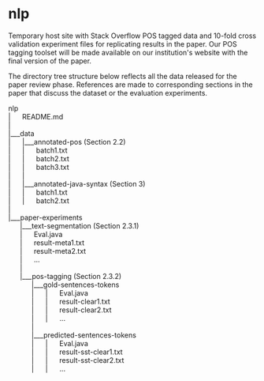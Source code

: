 # nlp
Temporary host site with Stack Overflow POS tagged data and 10-fold cross validation experiment files for replicating results in the paper. Our POS tagging toolset will be made available on our institution's website with the final version of the paper.

The directory tree structure below reflects all the data released for the paper review phase. References are made to corresponding sections in the paper that discuss the dataset or the evaluation experiments.

nlp<br>
|&nbsp;&nbsp;&nbsp;&nbsp;&nbsp;&nbsp;README.md<br>
|<br>
|___data<br>
|&nbsp;&nbsp;&nbsp;&nbsp;&nbsp;&nbsp;|___annotated-pos (Section 2.2)<br>
|&nbsp;&nbsp;&nbsp;&nbsp;&nbsp;&nbsp;|&nbsp;&nbsp;&nbsp;&nbsp;&nbsp;&nbsp;batch1.txt<br>
|&nbsp;&nbsp;&nbsp;&nbsp;&nbsp;&nbsp;|&nbsp;&nbsp;&nbsp;&nbsp;&nbsp;&nbsp;batch2.txt<br>
|&nbsp;&nbsp;&nbsp;&nbsp;&nbsp;&nbsp;|&nbsp;&nbsp;&nbsp;&nbsp;&nbsp;&nbsp;batch3.txt<br>
|&nbsp;&nbsp;&nbsp;&nbsp;&nbsp;&nbsp;|<br>
|&nbsp;&nbsp;&nbsp;&nbsp;&nbsp;&nbsp;|___annotated-java-syntax (Section 3)<br>
|&nbsp;&nbsp;&nbsp;&nbsp;&nbsp;&nbsp;|&nbsp;&nbsp;&nbsp;&nbsp;&nbsp;&nbsp;batch1.txt<br>
|&nbsp;&nbsp;&nbsp;&nbsp;&nbsp;&nbsp;|&nbsp;&nbsp;&nbsp;&nbsp;&nbsp;&nbsp;batch2.txt<br>
|<br>
|___paper-experiments<br>
&nbsp;&nbsp;&nbsp;&nbsp;&nbsp;&nbsp;|___text-segmentation (Section 2.3.1)<br>
&nbsp;&nbsp;&nbsp;&nbsp;&nbsp;&nbsp;|&nbsp;&nbsp;&nbsp;&nbsp;&nbsp;&nbsp;Eval.java<br>
&nbsp;&nbsp;&nbsp;&nbsp;&nbsp;&nbsp;|&nbsp;&nbsp;&nbsp;&nbsp;&nbsp;&nbsp;result-meta1.txt<br>
&nbsp;&nbsp;&nbsp;&nbsp;&nbsp;&nbsp;|&nbsp;&nbsp;&nbsp;&nbsp;&nbsp;&nbsp;result-meta2.txt<br>
&nbsp;&nbsp;&nbsp;&nbsp;&nbsp;&nbsp;|&nbsp;&nbsp;&nbsp;&nbsp;&nbsp;&nbsp;...<br>
&nbsp;&nbsp;&nbsp;&nbsp;&nbsp;&nbsp;|<br>
&nbsp;&nbsp;&nbsp;&nbsp;&nbsp;&nbsp;|___pos-tagging (Section 2.3.2)<br>
&nbsp;&nbsp;&nbsp;&nbsp;&nbsp;&nbsp;&nbsp;&nbsp;&nbsp;&nbsp;&nbsp;&nbsp;|___gold-sentences-tokens<br>
&nbsp;&nbsp;&nbsp;&nbsp;&nbsp;&nbsp;&nbsp;&nbsp;&nbsp;&nbsp;&nbsp;&nbsp;|&nbsp;&nbsp;&nbsp;&nbsp;&nbsp;&nbsp;|&nbsp;&nbsp;&nbsp;&nbsp;&nbsp;&nbsp;Eval.java<br>
&nbsp;&nbsp;&nbsp;&nbsp;&nbsp;&nbsp;&nbsp;&nbsp;&nbsp;&nbsp;&nbsp;&nbsp;|&nbsp;&nbsp;&nbsp;&nbsp;&nbsp;&nbsp;|&nbsp;&nbsp;&nbsp;&nbsp;&nbsp;&nbsp;result-clear1.txt<br>
&nbsp;&nbsp;&nbsp;&nbsp;&nbsp;&nbsp;&nbsp;&nbsp;&nbsp;&nbsp;&nbsp;&nbsp;|&nbsp;&nbsp;&nbsp;&nbsp;&nbsp;&nbsp;|&nbsp;&nbsp;&nbsp;&nbsp;&nbsp;&nbsp;result-clear2.txt<br>
&nbsp;&nbsp;&nbsp;&nbsp;&nbsp;&nbsp;&nbsp;&nbsp;&nbsp;&nbsp;&nbsp;&nbsp;|&nbsp;&nbsp;&nbsp;&nbsp;&nbsp;&nbsp;|&nbsp;&nbsp;&nbsp;&nbsp;&nbsp;&nbsp;...<br>
&nbsp;&nbsp;&nbsp;&nbsp;&nbsp;&nbsp;&nbsp;&nbsp;&nbsp;&nbsp;&nbsp;&nbsp;|<br>
&nbsp;&nbsp;&nbsp;&nbsp;&nbsp;&nbsp;&nbsp;&nbsp;&nbsp;&nbsp;&nbsp;&nbsp;|___predicted-sentences-tokens<br>
&nbsp;&nbsp;&nbsp;&nbsp;&nbsp;&nbsp;&nbsp;&nbsp;&nbsp;&nbsp;&nbsp;&nbsp;|&nbsp;&nbsp;&nbsp;&nbsp;&nbsp;&nbsp;|&nbsp;&nbsp;&nbsp;&nbsp;&nbsp;&nbsp;Eval.java<br>
&nbsp;&nbsp;&nbsp;&nbsp;&nbsp;&nbsp;&nbsp;&nbsp;&nbsp;&nbsp;&nbsp;&nbsp;|&nbsp;&nbsp;&nbsp;&nbsp;&nbsp;&nbsp;|&nbsp;&nbsp;&nbsp;&nbsp;&nbsp;&nbsp;result-sst-clear1.txt<br>
&nbsp;&nbsp;&nbsp;&nbsp;&nbsp;&nbsp;&nbsp;&nbsp;&nbsp;&nbsp;&nbsp;&nbsp;|&nbsp;&nbsp;&nbsp;&nbsp;&nbsp;&nbsp;|&nbsp;&nbsp;&nbsp;&nbsp;&nbsp;&nbsp;result-sst-clear2.txt<br>
&nbsp;&nbsp;&nbsp;&nbsp;&nbsp;&nbsp;&nbsp;&nbsp;&nbsp;&nbsp;&nbsp;&nbsp;|&nbsp;&nbsp;&nbsp;&nbsp;&nbsp;&nbsp;|&nbsp;&nbsp;&nbsp;&nbsp;&nbsp;&nbsp;...<br>
